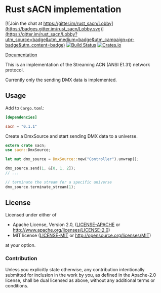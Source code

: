 # Rust sACN implementation

[![Join the chat at https://gitter.im/rust_sacn/Lobby](https://badges.gitter.im/rust_sacn/Lobby.svg)](https://gitter.im/rust_sacn/Lobby?utm_source=badge&utm_medium=badge&utm_campaign=pr-badge&utm_content=badge)
[![Build Status](https://travis-ci.org/lschmierer/sacn.svg)](https://travis-ci.org/lschmierer/sacn)
[![Crates.io](https://img.shields.io/crates/v/sacn.svg)](https://crates.io/crates/sacn)

[Documentation](https://docs.rs/sacn/)

This is an implementation of the Streaming ACN (ANSI E1.31) network protocol.

Currently only the sending DMX data is implemented.

## Usage

Add to `Cargo.toml`:

```toml
[dependencies]

sacn = "0.1.1"
```

Create a DmxSource and start sending DMX data to a universe.

```rust
extern crate sacn;
use sacn::DmxSource;

let mut dmx_source = DmxSource::new("Controller").unwrap();

dmx_source.send(1, &[0, 1, 2]);
// ...

// terminate the stream for a specific universe
dmx_source.terminate_stream(1);
```

## License

Licensed under either of

 * Apache License, Version 2.0, ([LICENSE-APACHE](LICENSE-APACHE) or http://www.apache.org/licenses/LICENSE-2.0)
 * MIT license ([LICENSE-MIT](LICENSE-MIT) or http://opensource.org/licenses/MIT)

at your option.

### Contribution

Unless you explicitly state otherwise, any contribution intentionally
submitted for inclusion in the work by you, as defined in the Apache-2.0
license, shall be dual licensed as above, without any additional terms or
conditions.
